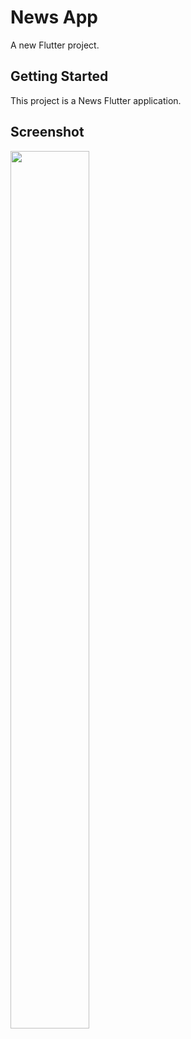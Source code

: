 # News App

A new Flutter project.

## Getting Started

This project is a News Flutter application.


## Screenshot


<p align="left">
<img src="https://firebasestorage.googleapis.com/v0/b/activegym-1c716.appspot.com/o/news%2Fweb.gif?alt=media&token=78fb4814-15c4-4b0e-a7d3-91777f25ee97"  height="60%" width="50%" >
</p>



